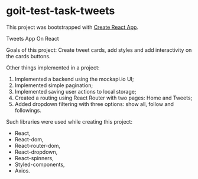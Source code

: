 # goit-test-task-tweets

This project was bootstrapped with [Create React App](https://github.com/facebook/create-react-app).

Tweets App On React

Goals of this project: Create tweet cards, add styles and add interactivity on
the cards buttons.

Other things implemented in a project:

1. Implemented a backend using the mockapi.io UI;
2. Implemented simple pagination;
3. Implemented saving user actions to local storage;
4. Created a routing using React Router with two pages: Home and Tweets;
5. Added dropdown filtering with three options: show all, follow and followings.

Such libraries were used while creating this project:

- React,
- React-dom,
- React-router-dom,
- React-dropdown,
- React-spinners,
- Styled-components,
- Axios.
